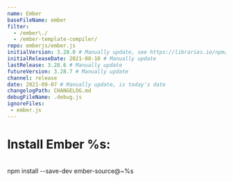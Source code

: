 ```yaml
---
name: Ember
baseFileName: ember
filter:
  - /ember\./
  - /ember-template-compiler/
repo: emberjs/ember.js
initialVersion: 3.28.0 # Manually update, see https://libraries.io/npm/ember-source throughout
initialReleaseDate: 2021-08-10 # Manually update
lastRelease: 3.28.6 # Manually update
futureVersion: 3.28.7 # Manually update
channel: release
date: 2021-09-07 # Manually update, is today's date
changelogPath: CHANGELOG.md
debugFileName: .debug.js
ignoreFiles:
 - ember.js
---
```

# Install Ember %s:
<br>
npm install --save-dev ember-source@~%s
